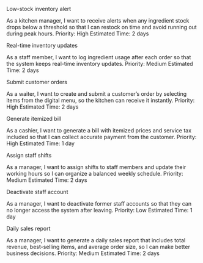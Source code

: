 Low-stock inventory alert

As a kitchen manager, I want to receive alerts when any ingredient stock drops below a threshold so that I can restock on time and avoid running out during peak hours.
Priority: High
Estimated Time: 2 days

Real-time inventory updates

As a staff member, I want to log ingredient usage after each order so that the system keeps real-time inventory updates.
Priority: Medium
Estimated Time: 2 days

Submit customer orders

As a waiter, I want to create and submit a customer’s order by selecting items from the digital menu, so the kitchen can receive it instantly.
Priority: High
Estimated Time: 2 days

Generate itemized bill

As a cashier, I want to generate a bill with itemized prices and service tax included so that I can collect accurate payment from the customer.
Priority: High
Estimated Time: 1 day

Assign staff shifts

As a manager, I want to assign shifts to staff members and update their working hours so I can organize a balanced weekly schedule.
Priority: Medium
Estimated Time: 2 days

Deactivate staff account

As a manager, I want to deactivate former staff accounts so that they can no longer access the system after leaving.
Priority: Low
Estimated Time: 1 day

Daily sales report

As a manager, I want to generate a daily sales report that includes total revenue, best-selling items, and average order size, so I can make better business decisions.
Priority: Medium
Estimated Time: 2 days

